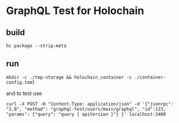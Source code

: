 # GraphQL Test for Holochain

## build

`hc package --strip-meta`

## run

`mkdir -c ./tmp-storage && holochain_container -c ./container-config.toml`

and to test use

`curl -X POST -H "Content-Type: application/json" -d '{"jsonrpc": "2.0", "method": "graphql-test/users/main/graphql", "id":123, "params": {"query": "query { apiVersion }"} }' localhost:3400`